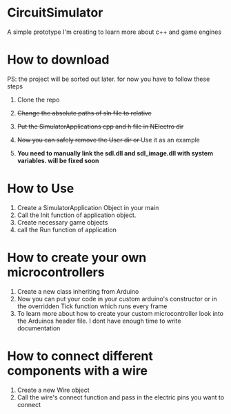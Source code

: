 # CircuitSimulator
A simple prototype I'm creating to learn more about c++ and game engines

# How to download

PS: the project will be sorted out later. for now you have to follow these steps
1. Clone the repo
2. <s>Change the absolute paths of sln file to relative </s>
3. <s>Put the SimulatorApplications cpp and h file in NElectro dir </s>
4. <s> Now you can safely remove the User dir or  </s> Use it as an example

5. **You need to manually link the sdl.dll and sdl_image.dll with system variables. will be fixed soon**

# How to Use
1. Create a SimulatorApplication Object in your main
2. Call the Init function of application object.
3. Create necessary game objects
4. call the Run function of application

# How to create your own microcontrollers
1. Create a new class inheriting from Arduino
2. Now you can put your code in your custom arduino's constructor or in the overridden Tick function which runs every frame
3. To learn more about how to create your custom microcontroller look into the Arduinos header file. I dont have enough time to write documentation 

# How to connect different components with a wire
1. Create a new Wire object
2. Call the wire's connect function and pass in the electric pins you want to connect
